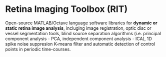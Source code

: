 # Retina Imaging Toolbox (RIT)

Open-source MATLAB/Octave language software libraries for **dynamic or static retina image analysis**, incluging image registration, optic disc or vessel segmentation tools, blind source separation algorithms (i.e. principal component analysis - PCA, independent component analysis - ICA), 1D spike noise suppresion K-means filter and automatic detection of control points in periodic time-courses.
